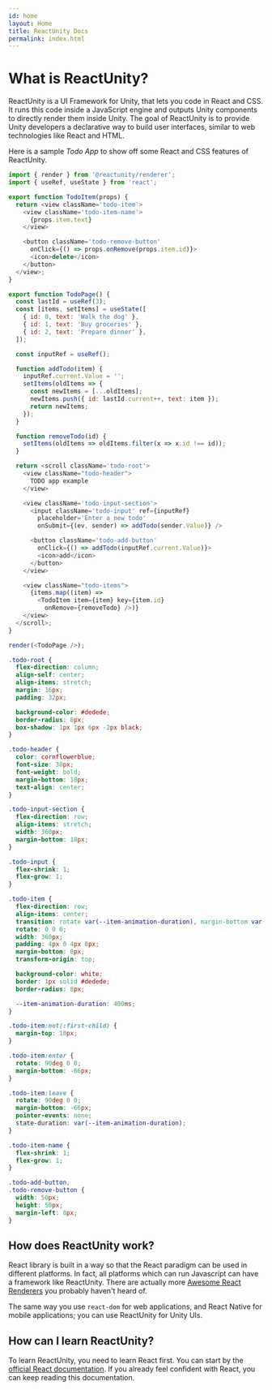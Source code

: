 ```yaml
---
id: home
layout: Home
title: ReactUnity Docs
permalink: index.html
---
```


<HomepageHero />

# What is ReactUnity?

ReactUnity is a UI Framework for Unity, that lets you code in React and CSS. It runs this code inside a JavaScript engine and outputs Unity components to directly render them inside Unity. The goal of ReactUnity is to provide Unity developers a declarative way to build user interfaces, similar to web technologies like React and HTML.

Here is a sample _Todo App_ to show off some React and CSS features of ReactUnity.

<Sandpack>

```js
import { render } from '@reactunity/renderer';
import { useRef, useState } from 'react';

export function TodoItem(props) {
  return <view className='todo-item'>
    <view className='todo-item-name'>
      {props.item.text}
    </view>

    <button className='todo-remove-button'
      onClick={() => props.onRemove(props.item.id)}>
      <icon>delete</icon>
    </button>
  </view>;
}

export function TodoPage() {
  const lastId = useRef(3);
  const [items, setItems] = useState([
    { id: 0, text: 'Walk the dog' },
    { id: 1, text: 'Buy groceries' },
    { id: 2, text: 'Prepare dinner' },
  ]);

  const inputRef = useRef();

  function addTodo(item) {
    inputRef.current.Value = '';
    setItems(oldItems => {
      const newItems = [...oldItems];
      newItems.push({ id: lastId.current++, text: item });
      return newItems;
    });
  }

  function removeTodo(id) {
    setItems(oldItems => oldItems.filter(x => x.id !== id));
  }

  return <scroll className='todo-root'>
    <view className="todo-header">
      TODO app example
    </view>

    <view className='todo-input-section'>
      <input className='todo-input' ref={inputRef}
        placeholder='Enter a new todo'
        onSubmit={(ev, sender) => addTodo(sender.Value)} />

      <button className='todo-add-button'
        onClick={() => addTodo(inputRef.current.Value)}>
        <icon>add</icon>
      </button>
    </view>

    <view className="todo-items">
      {items.map((item) =>
        <TodoItem item={item} key={item.id}
          onRemove={removeTodo} />)}
    </view>
  </scroll>;
}

render(<TodoPage />);
```

```css
.todo-root {
  flex-direction: column;
  align-self: center;
  align-items: stretch;
  margin: 16px;
  padding: 32px;

  background-color: #dedede;
  border-radius: 8px;
  box-shadow: 1px 1px 6px -2px black;
}

.todo-header {
  color: cornflowerblue;
  font-size: 30px;
  font-weight: bold;
  margin-bottom: 18px;
  text-align: center;
}

.todo-input-section {
  flex-direction: row;
  align-items: stretch;
  width: 360px;
  margin-bottom: 18px;
}

.todo-input {
  flex-shrink: 1;
  flex-grow: 1;
}

.todo-item {
  flex-direction: row;
  align-items: center;
  transition: rotate var(--item-animation-duration), margin-bottom var(--item-animation-duration);
  rotate: 0 0 0;
  width: 360px;
  padding: 4px 0 4px 8px;
  margin-bottom: 0px;
  transform-origin: top;

  background-color: white;
  border: 1px solid #dedede;
  border-radius: 8px;

  --item-animation-duration: 400ms;
}

.todo-item:not(:first-child) {
  margin-top: 10px;
}

.todo-item:enter {
  rotate: 90deg 0 0;
  margin-bottom: -66px;
}

.todo-item:leave {
  rotate: 90deg 0 0;
  margin-bottom: -66px;
  pointer-events: none;
  state-duration: var(--item-animation-duration);
}

.todo-item-name {
  flex-shrink: 1;
  flex-grow: 1;
}

.todo-add-button,
.todo-remove-button {
  width: 50px;
  height: 50px;
  margin-left: 8px;
}
```

</Sandpack>

## How does ReactUnity work?

React library is built in a way so that the React paradigm can be used in different platforms. In fact, all platforms which can run Javascript can have a framework like ReactUnity. There are actually more [Awesome React Renderers](https://github.com/chentsulin/awesome-react-renderer) you probably haven't heard of.

The same way you use `react-dom` for web applications, and React Native for mobile applications; you can use ReactUnity for Unity UIs.

## How can I learn ReactUnity?

To learn ReactUnity, you need to learn React first. You can start by the [official React documentation](https://reactjs.org/). If you already feel confident with React, you can keep reading this documentation.
